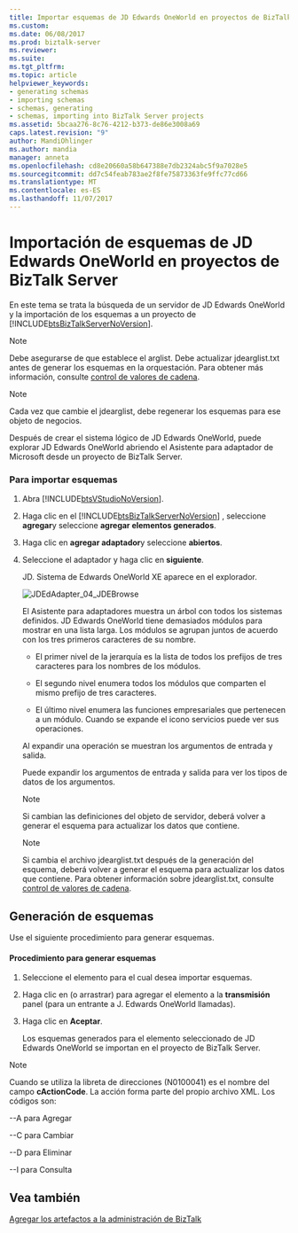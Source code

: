 ```yaml
---
title: Importar esquemas de JD Edwards OneWorld en proyectos de BizTalk Server | Documentos de Microsoft
ms.custom: 
ms.date: 06/08/2017
ms.prod: biztalk-server
ms.reviewer: 
ms.suite: 
ms.tgt_pltfrm: 
ms.topic: article
helpviewer_keywords:
- generating schemas
- importing schemas
- schemas, generating
- schemas, importing into BizTalk Server projects
ms.assetid: 5bcaa276-8c76-4212-b373-de86e3008a69
caps.latest.revision: "9"
author: MandiOhlinger
ms.author: mandia
manager: anneta
ms.openlocfilehash: cd8e20660a58b647388e7db2324abc5f9a7028e5
ms.sourcegitcommit: dd7c54feab783ae2f8fe75873363fe9ffc77cd66
ms.translationtype: MT
ms.contentlocale: es-ES
ms.lasthandoff: 11/07/2017
---
```

# <a name="importing-jd-edwards-oneworld-schemas-into-biztalk-server-projects"></a>Importación de esquemas de JD Edwards OneWorld en proyectos de BizTalk Server
En este tema se trata la búsqueda de un servidor de JD Edwards OneWorld y la importación de los esquemas a un proyecto de [!INCLUDE[btsBizTalkServerNoVersion](../includes/btsbiztalkservernoversion-md.md)].  
  
> [!NOTE]
>  Debe asegurarse de que establece el arglist. Debe actualizar jdearglist.txt antes de generar los esquemas en la orquestación. Para obtener más información, consulte [control de valores de cadena](../core/handling-string-values1.md).  
  
> [!NOTE]
>  Cada vez que cambie el jdearglist, debe regenerar los esquemas para ese objeto de negocios.  
  
 Después de crear el sistema lógico de JD Edwards OneWorld, puede explorar JD Edwards OneWorld abriendo el Asistente para adaptador de Microsoft desde un proyecto de BizTalk Server.  
  
### <a name="to-import-schemas"></a>Para importar esquemas  
  
1.  Abra [!INCLUDE[btsVStudioNoVersion](../includes/btsvstudionoversion-md.md)].  
  
2.  Haga clic en el [!INCLUDE[btsBizTalkServerNoVersion](../includes/btsbiztalkservernoversion-md.md)] , seleccione **agregar**y seleccione **agregar elementos generados**.  
  
3.  Haga clic en **agregar adaptador**y seleccione **abiertos**.  
  
4.  Seleccione el adaptador y haga clic en **siguiente**.  
  
     JD. Sistema de Edwards OneWorld XE aparece en el explorador.  
  
     ![](../core/media/jdedadapter-04-jdebrowse.gif "JDEdAdapter_04_JDEBrowse")  
  
     El Asistente para adaptadores muestra un árbol con todos los sistemas definidos. JD Edwards OneWorld tiene demasiados módulos para mostrar en una lista larga. Los módulos se agrupan juntos de acuerdo con los tres primeros caracteres de su nombre.  
  
    -   El primer nivel de la jerarquía es la lista de todos los prefijos de tres caracteres para los nombres de los módulos.  
  
    -   El segundo nivel enumera todos los módulos que comparten el mismo prefijo de tres caracteres.  
  
    -   El último nivel enumera las funciones empresariales que pertenecen a un módulo. Cuando se expande el icono servicios puede ver sus operaciones.  
  
     Al expandir una operación se muestran los argumentos de entrada y salida.  
  
     Puede expandir los argumentos de entrada y salida para ver los tipos de datos de los argumentos.  
  
    > [!NOTE]
    >  Si cambian las definiciones del objeto de servidor, deberá volver a generar el esquema para actualizar los datos que contiene.  
  
    > [!NOTE]
    >  Si cambia el archivo jdearglist.txt después de la generación del esquema, deberá volver a generar el esquema para actualizar los datos que contiene. Para obtener información sobre jdearglist.txt, consulte [control de valores de cadena](../core/handling-string-values1.md).  
  
## <a name="generating-schemas"></a>Generación de esquemas  
 Use el siguiente procedimiento para generar esquemas.  
  
#### <a name="to-generate-schemas"></a>Procedimiento para generar esquemas  
  
1.  Seleccione el elemento para el cual desea importar esquemas.  
  
2.  Haga clic en (o arrastrar) para agregar el elemento a la **transmisión** panel (para un entrante a J. Edwards OneWorld llamadas).  
  
3.  Haga clic en **Aceptar**.  
  
     Los esquemas generados para el elemento seleccionado de JD Edwards OneWorld se importan en el proyecto de BizTalk Server.  
  
> [!NOTE]
>  Cuando se utiliza la libreta de direcciones (N0100041) es el nombre del campo **cActionCode**. La acción forma parte del propio archivo XML. Los códigos son:  
>   
>  --A para Agregar  
>   
>  --C para Cambiar  
>   
>  --D para Eliminar  
>   
>  --I para Consulta  
  
## <a name="see-also"></a>Vea también  
 [Agregar los artefactos a la administración de BizTalk](../core/adding-biztalk-adapter-for-jd-edwards-oneworld.md)